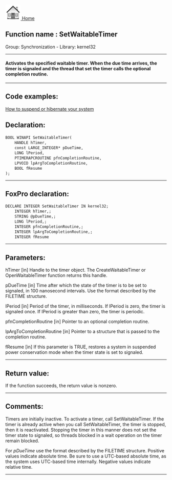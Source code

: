 [<img src="../../images/home.png"> Home ](https://github.com/VFPX/Win32API)  

## Function name : SetWaitableTimer
Group: Synchronization - Library: kernel32    
***  


#### Activates the specified waitable timer. When the due time arrives, the timer is signaled and the thread that set the timer calls the optional completion routine.
***  


## Code examples:
[How to suspend or hibernate your system](../../samples/sample_395.md)  

## Declaration:
```foxpro  
BOOL WINAPI SetWaitableTimer(
	HANDLE hTimer,
	const LARGE_INTEGER* pDueTime,
	LONG lPeriod,
	PTIMERAPCROUTINE pfnCompletionRoutine,
	LPVOID lpArgToCompletionRoutine,
	BOOL fResume
);  
```  
***  


## FoxPro declaration:
```foxpro  
DECLARE INTEGER SetWaitableTimer IN kernel32;
	INTEGER hTimer,;
	STRING @pDueTime,;
	LONG lPeriod,;
	INTEGER pfnCompletionRoutine,;
	INTEGER lpArgToCompletionRoutine,;
	INTEGER fResume  
```  
***  


## Parameters:
hTimer 
[in] Handle to the timer object. The CreateWaitableTimer or OpenWaitableTimer function returns this handle. 

pDueTime 
[in] Time after which the state of the timer is to be set to signaled, in 100 nanosecond intervals. Use the format described by the FILETIME structure.

lPeriod 
[in] Period of the timer, in milliseconds. If lPeriod is zero, the timer is signaled once. If lPeriod is greater than zero, the timer is periodic.

pfnCompletionRoutine 
[in] Pointer to an optional completion routine. 

lpArgToCompletionRoutine 
[in] Pointer to a structure that is passed to the completion routine. 

fResume 
[in] If this parameter is TRUE, restores a system in suspended power conservation mode when the timer state is set to signaled.  
***  


## Return value:
If the function succeeds, the return value is nonzero.  
***  


## Comments:
Timers are initially inactive. To activate a timer, call SetWaitableTimer. If the timer is already active when you call SetWaitableTimer, the timer is stopped, then it is reactivated. Stopping the timer in this manner does not set the timer state to signaled, so threads blocked in a wait operation on the timer remain blocked.  
  
For <Em>pDueTime</Em> use the format described by the FILETIME structure. Positive values indicate absolute time. Be sure to use a UTC-based absolute time, as the system uses UTC-based time internally. Negative values indicate relative time.  
  
***  

